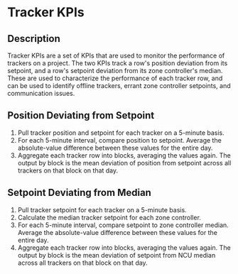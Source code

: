 # Tracker KPIs

## Description
Tracker KPIs are a set of KPIs that are used to monitor the performance of trackers on a project. The two KPIs track a row's position deviation from its setpoint, and a row's setpoint deviation from its zone controller's median. These are used to characterize the performance of each tracker row, and can be used to identify offline trackers, errant zone controller setpoints, and communication issues.

## Position Deviating from Setpoint
1. Pull tracker position and setpoint for each tracker on a 5-minute basis.
2. For each 5-minute interval, compare position to setpoint. Average the absolute-value difference between these values for the entire day.
3. Aggregate each tracker row into blocks, averaging the values again. The output by block is the mean deviation of position from setpoint across all trackers on that block on that day.

## Setpoint Deviating from Median
1. Pull tracker setpoint for each tracker on a 5-minute basis.
2. Calculate the median tracker setpoint for each zone controller.
3. For each 5-minute interval, compare setpoint to zone controller median. Average the absolute-value difference between these values for the entire day.
4. Aggregate each tracker row into blocks, averaging the values again. The output by block is the mean deviation of setpoint from NCU median across all trackers on that block on that day.
